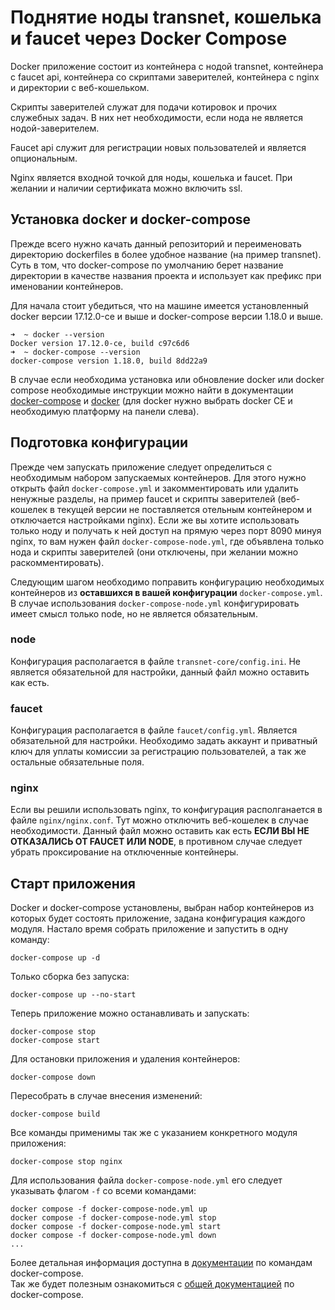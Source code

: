 # Поднятие ноды transnet, кошелька и faucet через Docker Compose
Docker приложение состоит из контейнера с нодой transnet, контейнера с faucet api, контейнера со скриптами заверителей, контейнера с nginx и директории с веб-кошельком.  

Скрипты заверителей служат для подачи котировок и прочих служебных задач. В них нет необходимости, если нода не является нодой-заверителем.  

Faucet api служит для регистрации новых пользователей и является опциональным.  

Nginx является входной точкой для ноды, кошелька и faucet. При желании и наличии сертификата можно включить ssl.
## Установка docker и docker-compose
Прежде всего нужно качать данный репозиторий и переименовать директорию dockerfiles в более удобное название (на пример transnet). Суть в том, что docker-compose по умолчанию берет название директории в качестве названия проекта и использует как префикс при именовании контейнеров.  

Для начала стоит убедиться, что на машине имеется установленный docker версии 17.12.0-ce и выше и docker-compose версии 1.18.0 и выше.
```
➜  ~ docker --version
Docker version 17.12.0-ce, build c97c6d6
➜  ~ docker-compose --version
docker-compose version 1.18.0, build 8dd22a9
```
В случае если необходима установка или обновление docker или docker compose необходимые инструкции можно найти в документации [docker-compose](https://docs.docker.com/compose/install/) и [docker](https://docs.docker.com/install/) (для docker нужно выбрать docker CE и необходимую платформу на панели слева).
## Подготовка конфигурации
Прежде чем запускать приложение следует определиться с необходимым набором запускаемых контейнеров. Для этого нужно открыть файл `docker-compose.yml` и закомментировать или удалить ненужные разделы, на пример faucet и скрипты заверителей (веб-кошелек в текущей версии не поставляется отельным контейнером и отключается настройками nginx). Если же вы хотите использовать только ноду и получать к ней доступ на прямую через порт 8090 минуя nginx, то вам нужен файл `docker-compose-node.yml`, где объявлена только нода и скрипты заверителей (они отключены, при желании можно раскомментировать).  

Следующим шагом необходимо поправить конфигурацию необходимых контейнеров из __оставшихся в вашей конфигурации__ `docker-compose.yml`. В случае использования `docker-compose-node.yml` конфигурировать имеет смысл только node, но не является обязательным.
### node
Конфигурация располагается в файле `transnet-core/config.ini`. Не является обязательной для настройки, данный файл можно оставить как есть.
### faucet
Конфигурация располагается в файле `faucet/config.yml`. Является обязательной для настройки. Необходимо задать аккаунт и приватный ключ для уплаты комиссии за регистрацию пользователей, а так же остальные обязательные поля.
### nginx
Если вы решили использовать nginx, то конфигурация располганается в файле `nginx/nginx.conf`. Тут можно отключить веб-кошелек в случае необходимости. Данный файл можно оставить как есть __ЕСЛИ ВЫ НЕ ОТКАЗАЛИСЬ ОТ FAUCET ИЛИ NODE__, в противном случае следует убрать проксирование на отключенные контейнеры.
## Старт приложения
Docker и docker-compose установлены, выбран набор контейнеров из которых будет состоять приложение, задана конфигурация каждого модуля. Настало время собрать приложение и запустить в одну команду:
```
docker-compose up -d
```
Только сборка без запуска:
```
docker-compose up --no-start
```
Теперь приложение можно останавливать и запускать:
```
docker-compose stop
docker-compose start
```
Для остановки приложения и удаления контейнеров:
```
docker-compose down
```
Пересобрать в случае внесения изменений:
```
docker-compose build
```
Все команды применимы так же с указанием конкретного модуля приложения:
```
docker-compose stop nginx
```
Для использования файла `docker-compose-node.yml` его следует указывать флагом `-f` со всеми командами:
```
docker compose -f docker-compose-node.yml up
docker compose -f docker-compose-node.yml stop
docker compose -f docker-compose-node.yml start
docker compose -f docker-compose-node.yml down
...
```
Более детальная информация доступна в [документации](https://docs.docker.com/compose/reference/) по командам docker-compose.  
Так же будет полезным ознакомиться с [общей документацией](https://docs.docker.com/compose/) по docker-compose.
